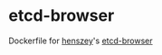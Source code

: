 

# etcd-browser
Dockerfile for [henszey](https://github.com/henszey)'s  [etcd-browser](https://github.com/henszey/etcd-browser)
